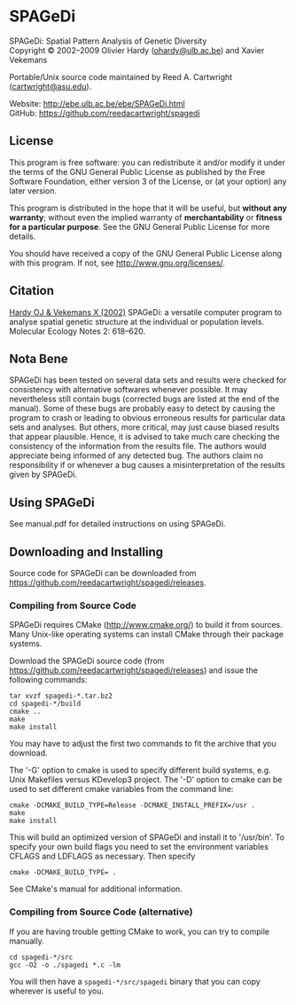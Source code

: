 # SPAGeDi

SPAGeDi: Spatial Pattern Analysis of Genetic Diversity  
Copyright &copy; 2002&ndash;2009 Olivier Hardy (<ohardy@ulb.ac.be>) and Xavier Vekemans

Portable/Unix source code maintained by Reed A. Cartwright (<cartwright@asu.edu>).

Website: <http://ebe.ulb.ac.be/ebe/SPAGeDi.html>  
GitHub: <https://github.com/reedacartwright/spagedi>  

## License

This program is free software: you can redistribute it and/or modify it under the terms of the GNU General Public License as published by the Free Software Foundation, either version 3 of the License, or (at your option) any later version.

This program is distributed in the hope that it will be useful, but **without any warranty**; without even the implied warranty of **merchantability** or **fitness for a particular purpose**.  See the GNU General Public License for more details.

You should have received a copy of the GNU General Public License along with this program.  If not, see <http://www.gnu.org/licenses/>.

## Citation

[Hardy OJ & Vekemans X (2002)](http://iee.ulb.ac.be/sciences/lagev/fichiers/Spagedi_MENotes2002.pdf) SPAGeDi: a versatile computer program to analyse spatial genetic structure at the individual or population levels. Molecular Ecology Notes 2: 618&ndash;620.

## Nota Bene

SPAGeDi has been tested on several data sets and results were checked for consistency with alternative softwares whenever possible. It may nevertheless still contain bugs (corrected bugs are listed at the end of the manual). Some of these bugs are probably easy to detect by causing the program to crash or leading to obvious erroneous results for particular data sets and analyses. But others, more critical, may just cause biased results that appear plausible. Hence, it is advised to take much care checking the consistency of the information from the results file. The authors would appreciate being informed of any detected bug. The authors claim no responsibility if or whenever a bug causes a misinterpretation of the results given by SPAGeDi.

## Using SPAGeDi

See manual.pdf for detailed instructions on using SPAGeDi.

## Downloading and Installing

Source code for SPAGeDi can be downloaded from <https://github.com/reedacartwright/spagedi/releases>.

### Compiling from Source Code

SPAGeDi requires CMake (<http://www.cmake.org/>) to build it from sources.  Many Unix-like operating systems can install CMake through their package systems.

Download the SPAGeDi source code (from <https://github.com/reedacartwright/spagedi/releases>) and issue the following commands:

	tar xvzf spagedi-*.tar.bz2
	cd spagedi-*/build
	cmake ..
	make
	make install

You may have to adjust the first two commands to fit the archive that you download.

The '-G' option to cmake is used to specify different build systems, e.g. Unix Makefiles versus KDevelop3 project.  The '-D' option to cmake can be used to set different cmake variables from the command line:

	cmake -DCMAKE_BUILD_TYPE=Release -DCMAKE_INSTALL_PREFIX=/usr .
	make
	make install

This will build an optimized version of SPAGeDi and install it to '/usr/bin'. To specify your own build flags you need to set the environment variables CFLAGS and LDFLAGS as necessary.  Then specify

	cmake -DCMAKE_BUILD_TYPE= .

See CMake's manual for additional information.

### Compiling from Source Code (alternative)

If you are having trouble getting CMake to work, you can try to compile manually.

	cd spagedi-*/src
	gcc -O2 -o ./spagedi *.c -lm

You will then have a `spagedi-*/src/spagedi` binary that you can copy wherever is useful to you.
